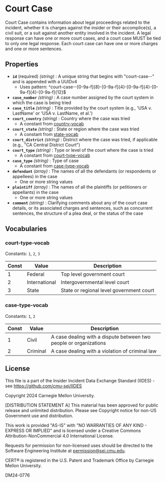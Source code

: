 # Court Case

Court Case contains information about legal proceedings related to the incident, whether it is charges against the insider or their accomplice(s), a civil suit, or a suit against another entity involved in the incident. A legal response can have one or more court cases, and a court case MUST be tied to only one legal response. Each court case can have one or more charges and one or more sentences.

## Properties

- **`id`** (required) *(string)* : A unique string that begins with "court-case--" and is appended with a UUIDv4
  - Uses pattern: ^court-case--[0-9a-f]{8}-[0-9a-f]{4}-[0-9a-f]{4}-[0-9a-f]{4}-[0-9a-f]{12}$
- **`case_number`** *(string)* : A case number assigned by the court system in which the case is being tried
- **`case_title`** *(string)* : Title provided by the court system (e.g., 'USA v. LastName' or 'USA v. LastName, et al.')
- **`court_country`** *(string)* : Country where the case was tried
	- A constant from [country-vocab](../common/country-vocab.md)
- **`court_state`** *(string)* : State or region where the case was tried
	- A constant from [state-vocab](../common/state-vocab.md)
- **`court_district`** *(string)* : District where the case was tried, if applicable (e.g., "CA Central District Court")
- **`court_type`** *(string)* : Type or level of the court where the case is tried
	- A constant from [court-type-vocab](#court-type-vocab)
- **`case_type`** *(string)* : Type of case
	- A constant from [case-type-vocab](#case-type-vocab)
- **`defendant`** *(array)* : The names of all the defendants (or respondents or appellees) in the case
  - One or more string values
- **`plaintiff`** *(array)* : The names of all the plaintiffs (or petitioners or appellants) in the case
  - One or more string values
- **`comment`** *(string)* : Clarifying comments about any of the court case details, or its associated charges and sentences, such as concurrent sentences, the structure of a plea deal, or the status of the case

## Vocabularies

### court-type-vocab

Constants: `1`, `2`, `3`

| Const | Value | Description |
| --- | --- | --- |
| 1 | Federal | Top level government court|
| 2 | International | Intergovernmental level court|
| 3 | State | State or regional level government court|

### case-type-vocab

Constants: `1`, `2`

| Const | Value | Description |
| --- | --- | --- |
| 1 | Civil | A case dealing with a dispute between two people or organizations|
| 2 | Criminal | A case dealing with a violation of criminal law|

## License
This file is a part of the Insider Incident Data Exchange Standard (IIDES) - see https://github.com/cmu-sei/IIDES

Copyright 2024 Carnegie Mellon University.

[DISTRIBUTION STATEMENT A] This material has been approved for public release and unlimited distribution.  Please see Copyright notice for non-US Government use and distribution.

This work is provided "AS-IS" with "NO WARRANTIES OF ANY KIND - EXPRESS OR IMPLIED" and is licensed under a Creative Commons Attribution-NonCommercial 4.0 International License.

Requests for permission for non-licensed uses should be directed to the Software Engineering Institute at permission@sei.cmu.edu.

CERT® is registered in the U.S. Patent and Trademark Office by Carnegie Mellon University.

DM24-0776
